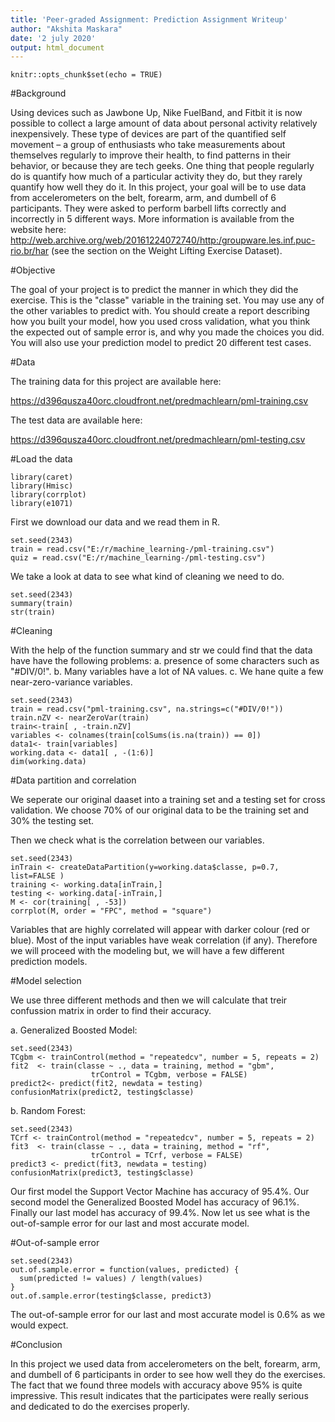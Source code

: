 ```yaml
---
title: 'Peer-graded Assignment: Prediction Assignment Writeup'
author: "Akshita Maskara"
date: '2 july 2020'
output: html_document
---
```


```{r setup, include=FALSE}
knitr::opts_chunk$set(echo = TRUE)
```

#Background

Using devices such as Jawbone Up, Nike FuelBand, and Fitbit it is now possible to collect a large amount of data about personal activity relatively inexpensively. These type of devices are part of the quantified self movement – a group of enthusiasts who take measurements about themselves regularly to improve their health, to find patterns in their behavior, or because they are tech geeks. One thing that people regularly do is quantify how much of a particular activity they do, but they rarely quantify how well they do it. In this project, your goal will be to use data from accelerometers on the belt, forearm, arm, and dumbell of 6 participants. They were asked to perform barbell lifts correctly and incorrectly in 5 different ways. More information is available from the website here: http://web.archive.org/web/20161224072740/http:/groupware.les.inf.puc-rio.br/har (see the section on the Weight Lifting Exercise Dataset).


#Objective

The goal of your project is to predict the manner in which they did the exercise. This is the "classe" variable in the training set. You may use any of the other variables to predict with. You should create a report describing how you built your model, how you used cross validation, what you think the expected out of sample error is, and why you made the choices you did. You will also use your prediction model to predict 20 different test cases.

#Data

The training data for this project are available here:

https://d396qusza40orc.cloudfront.net/predmachlearn/pml-training.csv

The test data are available here:

https://d396qusza40orc.cloudfront.net/predmachlearn/pml-testing.csv

#Load the data

```{r, results=FALSE}
library(caret)
library(Hmisc)
library(corrplot)
library(e1071)
```

First we download our data and we read them in R.

```{r}
set.seed(2343)
train = read.csv("E:/r/machine_learning-/pml-training.csv")
quiz = read.csv("E:/r/machine_learning-/pml-testing.csv")
```

We take a look at data to see what kind of cleaning we need to do.

```{r}
set.seed(2343)
summary(train)
str(train)
```

#Cleaning

With the help of the function summary and str we could find that the data have have the following problems: a. presence of some characters such as "#DIV/0!". b. Many variables have a lot of NA values. c. We hane quite a few near-zero-variance variables.

```{r}
set.seed(2343)
train = read.csv("pml-training.csv", na.strings=c("#DIV/0!"))
train.nZV <- nearZeroVar(train)
train<-train[ , -train.nZV]
variables <- colnames(train[colSums(is.na(train)) == 0])
data1<- train[variables]
working.data <- data1[ , -(1:6)]
dim(working.data)
```

#Data partition and correlation

We seperate our original daaset into a training set and a testing set for cross validation. We choose 70\% of our original data to be the training set and 30\% the testing set.

Then we check what is the correlation between our variables. 

```{r}
set.seed(2343)
inTrain <- createDataPartition(y=working.data$classe, p=0.7, list=FALSE )
training <- working.data[inTrain,]
testing <- working.data[-inTrain,]
M <- cor(training[ , -53])
corrplot(M, order = "FPC", method = "square")
```

Variables that are highly correlated will appear with darker colour (red or blue). Most of the input variables have weak correlation (if any). Therefore we will proceed with the modeling but, we will have a few different prediction models.


#Model selection

We use three different methods and then we will calculate that treir confussion matrix in order to find their accuracy.


a. Generalized Boosted Model:

```{r}
set.seed(2343)
TCgbm <- trainControl(method = "repeatedcv", number = 5, repeats = 2)
fit2  <- train(classe ~ ., data = training, method = "gbm",
                  trControl = TCgbm, verbose = FALSE)
predict2<- predict(fit2, newdata = testing)
confusionMatrix(predict2, testing$classe)
```

b. Random Forest:

```{r}
set.seed(2343)
TCrf <- trainControl(method = "repeatedcv", number = 5, repeats = 2)
fit3  <- train(classe ~ ., data = training, method = "rf",
                  trControl = TCrf, verbose = FALSE)
predict3 <- predict(fit3, newdata = testing)
confusionMatrix(predict3, testing$classe)
```

Our first model the Support Vector Machine has accuracy of 95.4\%. Our second model the Generalized Boosted Model has accuracy of 96.1\%. Finally our last model has accuracy of 99.4\%. Now let us see what is the out-of-sample error for our last and most accurate model.


#Out-of-sample error

```{r}
set.seed(2343)
out.of.sample.error = function(values, predicted) {
  sum(predicted != values) / length(values)
}
out.of.sample.error(testing$classe, predict3)
```

The out-of-sample error for our last and most accurate model is 0.6\% as we would expect.

#Conclusion

In this project we used data from accelerometers on the belt, forearm, arm, and dumbell of 6 participants in order to see how well they do the exercises. The fact that we found three models with accuracy above 95\% is quite impressive. This result indicates that the participates were really serious and dedicated to do the exercises properly.